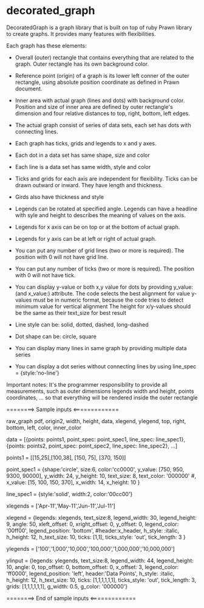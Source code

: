 decorated_graph
===============

DecoratedGraph is a graph library that is built on top of ruby Prawn library to create graphs. 
It provides many features with flexibilities.

Each graph has these elements:
- Overall (outer) rectangle that contains everything that are related to the graph. Outer rectangle has its own background color.
- Reference point (origin) of a graph is its lower left conner of the outer rectangle, using absolute position coordinate 
    as defined in Prawn document.
- Inner area with actual graph (lines and dots) with background color. Position and size of inner area are defined by 
	outer rectangle's dimension and four relative distances to top, right, bottom, left edges.
- The actual graph consist of series of data sets, each set has dots with connecting lines.
- Each graph has ticks, grids and legends to x and y axes.
- Each dot in a data set has same shape, size and color
- Each line is a data set has same width, style and color
- Ticks and grids for each axis are independent for flexibility. Ticks can be drawn outward or inward. They have length and thickness.
- Girds also have thickness and style
- Legends can be rotated at specified angle. Legends can have a headline with syle and height to describes the meaning of values on the axis.
- Legends for x axis can be on top or at the bottom of actual graph.
- Legends for y axis can be at left or right of actual graph.

- You can put any number of grid lines (two or more is required). The position with 0 will not have grid line.
- You can put any number of ticks (two or more is required). The position with 0 will not have tick.
- You can display y-value or both x,y value for dots by providing y_value: (and x_value:) attribute.
   The code selects the best alignment for value
   y-values must be in numeric format, because the code tries to detect minimum value for vertical alignment
   The height for x/y-values should be the same as their text_size for best result
- Line style can be: solid, dotted, dashed, long-dashed
- Dot shape can be: circle, square
- You can display many lines in same graph by providing multiple data series
- You can display a dot series without connecting lines by using line_spec = {style:'no-line'}

Important notes: It's the programmer responsibility to provide all measurements, such as outer dimensions
legends width and height, points coordinates, ... so that everything will be rendered inside the outer rectangle

========> Sample inputs <=============

raw_graph pdf, origin2, width, height, data, xlegend, ylegend, top, right, bottom, left, color, inner_color

data = [{points: points1, point_spec: point_spec1, line_spec: line_spec1}, 
		{points: points2, point_spec: point_spec2, line_spec: line_spec2}, ...]

points1 = [[15,25],[100,38], [150, 75], [370, 150]]

point_spec1 = {shape:'circle', size:6, color:'cc0000', y_value: [750, 950, 9300, 90000], y_width: 24, y_height: 10, text_size: 8, 
	text_color: '000000' #, x_value: [15, 100, 150, 370], x_width: 14, x_height: 10
}

line_spec1 = {style:'solid', width:2, color:'00cc00'}

xlegends = ['Apr-11','May-11','Jun-11','Jul-11']

xlegend = {legends: xlegends, text_size:8, legend_width: 30, legend_height: 9, angle: 50, xleft_offset: 0,
		   xright_offset: 0, y_offset: 0, legend_color: '00ff00', legend_position: 'bottom',
		   #header:x_header, h_style: :italic, h_height: 12, h_text_size: 10, 
		   ticks: [1,1], ticks_style: 'out', tick_length: 3
		   }

ylegends = ['100','1,000','10,000','100,000','1,000,000','10,000,000']

ylinput = {legends: ylegends, text_size:8, legend_width: 44, legend_height: 10, angle: 0, top_offset: 0,
		   bottom_offset: 0, x_offset: 3, legend_color: 'ff0000', legend_position: 'left',
		   header:'Data Points', h_style: :italic, h_height: 12, h_text_size: 10, ticks: [1,1,1,1,1,1], ticks_style: 'out',
		   tick_length: 3, grids: [1,1,1,1,1,1], g_width: 0.5, g_color: '000000'}
		   
========> End of sample inputs <=============
